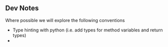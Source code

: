 ## Dev Notes

Where possible we will explore the following conventions

- Type hinting with python (i.e. add types for method variables and return types)
- 